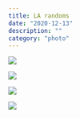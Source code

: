 ```yaml
---
title: LA randoms
date: "2020-12-13"
description: ""
category: "photo"
---
```


![ ](https://sosphotoblog.s3.us-east-2.amazonaws.com/blog/2020/2020-12-13/la-1.jpg)

![ ](https://sosphotoblog.s3.us-east-2.amazonaws.com/blog/2020/2020-12-13/la-2.jpg)

![ ](https://sosphotoblog.s3.us-east-2.amazonaws.com/blog/2020/2020-12-13/la-3.jpg)

![ ](https://sosphotoblog.s3.us-east-2.amazonaws.com/blog/2020/2020-12-13/la-4.jpg)
